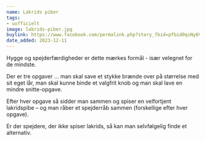 ```yaml
---
name: Lakrids piber
tags:
- uofficielt
image: lakrids-piber.jpg
buylink: https://www.facebook.com/permalink.php?story_fbid=pfbid0qsNy6VHe6gW3gvCe2pV8iSjSj9ovSHNkvrqHhTQv44vJFr3buPaHUgRTorQjTLtxl&id=100064659673091
date_added: 2023-12-11
---
```

Hygge og spejderfærdigheder er dette mærkes formål - især velegnet for de mindste.

Der er tre opgaver … man skal save et stykke brænde over på størrelse med sit eget lår, man skal kunne binde et valgfrit knob og man skal lave en mindre snitte-opgave.

Efter hver opgave så sidder man sammen og spiser en velfortjent lakridspibe – og man råber et spejderråb sammen (forskellige efter hver opgave).

Er der spejdere, der ikke spiser lakrids, så kan man selvfølgelig finde et alternativ.